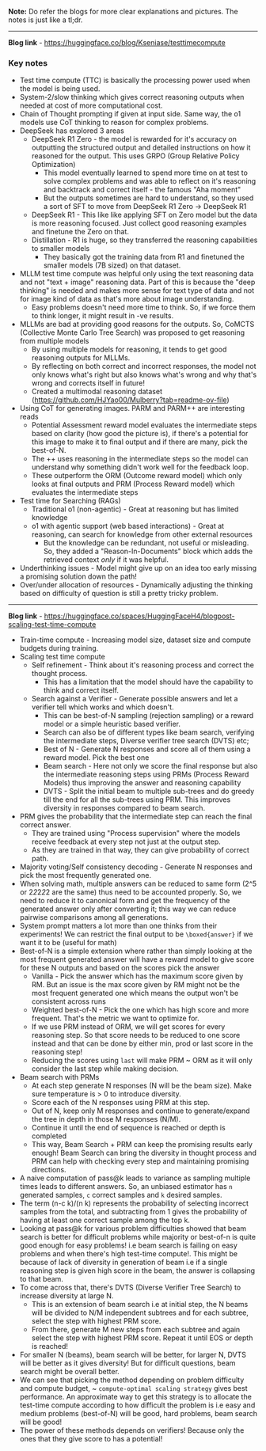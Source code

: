 <b>Note:</b> Do refer the blogs for more clear explanations and pictures. The notes is just like a tl;dr.

---
<b>Blog link</b> - https://huggingface.co/blog/Kseniase/testtimecompute

###  Key notes 

- Test time compute (TTC) is basically the processing power used when the model is being used.
- System-2/slow thinking which gives correct reasoning outputs when needed at cost of more computational cost.
- Chain of Thought prompting if given at input side. Same way, the o1 models use CoT thinking to reason for complex problems. 
- DeepSeek has explored 3 areas
  * DeepSeek R1 Zero - the model is rewarded for it's accuracy on outputting the structured output and detailed instructions on how it reasoned for the output. This uses GRPO (Group Relative Policy Optimization) 
    * This model eventually learned to spend more time on at test to solve complex problems and was able to reflect on it's reasoning and backtrack and correct itself - the famous "Aha moment"
    * But the outputs sometimes are hard to understand, so they used a sort of SFT to move from DeepSeek R1 Zero -> DeepSeek R1
  * DeepSeek R1 - This like like applying SFT on Zero model but the data is more reasoning focused. Just collect good reasoning examples and finetune the Zero on that.
  * Distillation - R1 is huge, so they transferred the reasoning capabilities to smaller models
    * They basically got the training data from R1 and finetuned the smaller models (7B sized) on that dataset.
- MLLM test time compute was helpful only using the text reasoning data and not "text + image" reasoning data. Part of this is because the "deep thinking" is needed and makes more sense for text type of data and not for image kind of data as that's more about image understanding.
  * Easy problems doesn't need more time to think. So, if we force them to think longer, it might result in -ve results.
- MLLMs are bad at providing good reasons for the outputs. So, CoMCTS (Collective Monte Carlo Tree Search) was proposed to get reasoning from multiple models
  * By using multiple models for reasoning, it tends to get good reasoning outputs for MLLMs.
  * By reflecting on both correct and incorrect responses, the model not only knows what's right but also knows what's wrong and why that's wrong and corrects itself in future!
  * Created a multimodal reasoning dataset (https://github.com/HJYao00/Mulberry?tab=readme-ov-file)
- Using CoT for generating images. PARM and PARM++ are interesting reads
  * Potential Assessment reward model evaluates the intermediate steps based on clarity (how good the picture is), if there's a potential for this image to make it to final output and if there are many, pick the best-of-N.
  * The ++ uses reasoning in the intermediate steps so the model can understand why something didn't work well for the feedback loop.
  * These outperform the ORM (Outcome reward model) which only looks at final outputs and PRM (Process Reward model) which evaluates the intermediate steps
- Test time for Searching (RAGs)
  * Traditional o1 (non-agentic) - Great at reasoning but has limited knowledge
  * o1 with agentic support (web based interactions) - Great at reasoning, can search for knowledge from other external resources
    * But the knowledge can be redundant, not useful or misleading. So, they added a "Reason-In-Documents" block which adds the retrieved context *only* if it was helpful.
- Underthinking issues - Model might give up on an idea too early missing a promising solution down the path!
- Over/under allocation of resources - Dynamically adjusting the thinking based on difficulty of question is still a pretty tricky problem.

---
<b>Blog link</b> - https://huggingface.co/spaces/HuggingFaceH4/blogpost-scaling-test-time-compute

- Train-time compute - Increasing model size, dataset size and compute budgets during training.
- Scaling test time compute
  * Self refinement - Think about it's reasoning process and correct the thought process. 
    * This has a limitation that the model should have the capability to think and correct itself.
  * Search against a Verifier - Generate possible answers and let a verifier tell which works and which doesn't.
    * This can be best-of-N sampling (rejection sampling) or a reward model or a simple heuristic based verifier. 
    * Search can also be of different types like beam search, verifying the intermediate steps, Diverse verifier tree search (DVTS) etc;
    * Best of N - Generate N responses and score all of them using a reward model. Pick the best one
    * Beam search - Here not only we score the final response but also the intermediate reasoning steps using PRMs (Process Reward Models) thus improving the answer and reasoning capability
    * DVTS - Split the initial beam to multiple sub-trees and do greedy till the end for all the sub-trees using PRM. This improves diversity in responses compared to beam search.
- PRM gives the probability that the intermediate step can reach the final correct answer.
  * They are trained using "Process supervision" where the models receive feedback at every step not just at the output step. 
  * As they are trained in that way, they can give probability of correct path.
- Majority voting/Self consistency decoding - Generate N responses and pick the most frequently generated one.
- When solving math, multiple answers can be reduced to same form (2^5 or 2*2*2*2*2 are the same) thus need to be accounted properly. So, we need to reduce it to canonical form and get the frequency of the generated answer only after converting it; this way we can reduce pairwise comparisons among all generations.
- System prompt matters a lot more than one thinks from their experiments! We can restrict the final output to be `\boxed{answer}` if we want it to be (useful for math)
- Best-of-N is a simple extension where rather than simply looking at the most frequent generated answer will have a reward model to give score for these N outputs and based on the scores pick the answer
  * Vanilla - Pick the answer which has the maximum score given by RM. But an issue is the max score given by RM might not be the most frequent generated one which means the output won't be consistent across runs
  * Weighted best-of-N - Pick the one which has high score and more frequent. That's the metric we want to optimize for.
  * If we use PRM instead of ORM, we will get scores for every reasoning step. So that score needs to be reduced to one score instead and that can be done by either min, prod or last score in the reasoning step!
  * Reducing the scores using `last` will make PRM ~ ORM as it will only consider the last step while making decision. 
- Beam search with PRMs
  * At each step generate N responses (N will be the beam size). Make sure temperature is > 0 to introduce diversity.
  * Score each of the N responses using PRM at this step.
  * Out of N, keep only M responses and continue to generate/expand the tree in depth in those M responses (N/M).
  * Continue it until the end of sequence is reached or depth is completed
  * This way, Beam Search + PRM can keep the promising results early enough! Beam Search can bring the diversity in thought process and PRM can help with checking every step and maintaining promising directions.
- A naive computation of pass@k leads to variance as sampling multiple times leads to different answers. So, an unbiased estimator has `n` generated samples, `c` correct samples and `k` desired samples.  
- The term (n-c k)/(n k) represents the probability of selecting incorrect samples from the total, and subtracting from 1 gives the probability of having at least one correct sample among the top k.
- Looking at pass@k for various problem difficulties showed that beam search is better for difficult problems while majority or best-of-n is quite good enough for easy problems! i.e beam search is failing on easy problems and when there's high test-time compute!. This might be because of lack of diversity in generation of beam i.e if a single reasoning step is given high score in the beam, the answer is collapsing to that beam.
- To come across that, there's DVTS (Diverse Verifier Tree Search) to increase diversity at large N. 
  * This is an extension of beam search i.e at initial step, the N beams will be divided to N/M independent subtrees and for each subtree, select the step with highest PRM score.
  * From there, generate M new steps from each subtree and again select the step with highest PRM score. Repeat it until EOS or depth is reached!
- For smaller N (beams), beam search will be better, for larger N, DVTS will be better as it gives diversity! But for difficult questions, beam search might be overall better.
- We can see that picking the method depending on problem difficulty and compute budget, ~ `compute-optimal scaling strategy` gives best performance. An approximate way to get this strategy is to allocate the test-time compute according to how difficult the problem is i.e easy and medium problems (best-of-N) will be good, hard problems, beam search will be good! 
- The power of these methods depends on verifiers! Because only the ones that they give score to has a potential!
